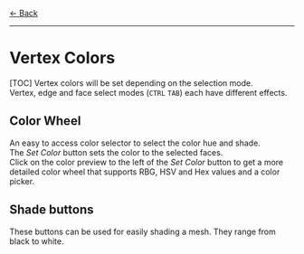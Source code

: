 
[$\leftarrow$ Back](../index.html)

---

# Vertex Colors
[TOC]
Vertex colors will be set depending on the selection mode.  
Vertex, edge and face select modes (`CTRL` `TAB`) each have different effects.

## Color Wheel

An easy to access color selector to select the color hue and shade.  
The _Set Color_ button sets the color to the selected faces.  
Click on the color preview to the left of the _Set Color_ button to get a more detailed color wheel that supports RBG, HSV and Hex values and a color picker.

## Shade buttons

These buttons can be used for easily shading a mesh. They range from black to white.

